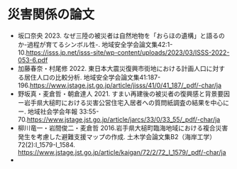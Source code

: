 # 災害関係の論文

- 坂口奈央 2023. なぜ三陸の被災者は自然地物を「おらほの遺構」と語るのか-過程が育てるシンボル性-. 地域安全学会論文集42:1-10.https://isss.jp.net/isss-site/wp-content/uploads/2023/03/ISSS-2022-053-6.pdf
- 加藤春奈・村尾修 2022. 東日本大震災復興市街地における計画人口に対する居住人口の比較分析. 地域安全学会論文集41:187-196.https://www.jstage.jst.go.jp/article/jisss/41/0/41_187/_pdf/-char/ja
- 野坂真・麦倉哲・朝倉達人 2021. すまい再建後の被災者の復興感と背景要因ー岩手県大槌町における災害公営住宅入居者への質問紙調査の結果を中心にー. 地域社会学会年報 33:55-70.https://www.jstage.jst.go.jp/article/jarcs/33/0/33_55/_pdf/-char/ja
- 柳川竜一・岩間俊二・麦倉哲 2016.岩手県大槌町臨海地域における複合災害発生を考慮した避難支援マップの作成. 土木学会論文集B2（海岸工学）  72(2):I_1579-I_1584. https://www.jstage.jst.go.jp/article/kaigan/72/2/72_I_1579/_pdf/-char/ja
- 
